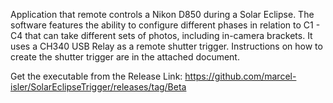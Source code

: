 Application that remote controls a Nikon D850 during a Solar Eclipse.  The software features the ability to configure different phases in relation to C1 - C4 that can take different sets of photos, including in-camera brackets.  It uses a CH340 USB Relay as a remote shutter trigger.  Instructions on how to create the shutter trigger are in the attached document.

Get the executable from the Release Link:
https://github.com/marcel-isler/SolarEclipseTrigger/releases/tag/Beta
